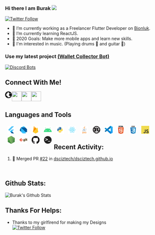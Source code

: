 ### Hi there I am Burak <img src="https://raw.githubusercontent.com/MartinHeinz/MartinHeinz/master/wave.gif" width="30px">

[![Twitter Follow](https://img.shields.io/twitter/follow/burakcbdn?color=1DA1F2&logo=twitter&style=for-the-badge)](https://www.twitter.com/burakcbdn)



- 🔭 I’m currently working as a Freelancer Flutter Developer on [Bionluk](https://www.bionluk.com/burakcbdn).
- 🌱 I’m currently learning ReactJS.
- 🥅 2020 Goals: Make more mobile apps and learn new skills.
- 🎼 I'm interested in music. (Playing drums 🥁 and guitar 🎸)

### Use my latest project [(Wallet Collector Bot)](https://walletcollector.xyz)

[![Discord Bots](https://top.gg/api/widget/upvotes/938168242491494450.svg)](https://top.gg/bot/938168242491494450)

## Connect With Me!
[<img align="left" width="22px" src="https://raw.githubusercontent.com/iconic/open-iconic/master/svg/globe.svg" />][website]
[<img align="left" height="32" width="32" src="https://cdn.jsdelivr.net/npm/simple-icons@v3/icons/twitter.svg" />][twitter]
[<img align="left" height="32" width="32" src="https://cdn.jsdelivr.net/npm/simple-icons@v3/icons/linkedin.svg" />][linkedin]
[<img align="left" height="32" width="32" src="https://cdn.jsdelivr.net/npm/simple-icons@v3/icons/instagram.svg" />][instagram]


<br>
<br>

## Languages and Tools
<img align="left" style="padding-left:7px; padding-right:7px; padding-top:7px;" alt="Terminal" width="26px" src="https://raw.githubusercontent.com/github/explore/80688e429a7d4ef2fca1e82350fe8e3517d3494d/topics/flutter/flutter.png" />
<img align="left" style="padding-left:7px; padding-right:7px; padding-top:7px;"  alt="Terminal" width="26px" src="https://raw.githubusercontent.com/github/explore/80688e429a7d4ef2fca1e82350fe8e3517d3494d/topics/dart/dart.png" />
<img align="left" style="padding-left:7px; padding-right:7px; padding-top:7px;"  alt="Terminal" width="26px" src="https://raw.githubusercontent.com/github/explore/80688e429a7d4ef2fca1e82350fe8e3517d3494d/topics/firebase/firebase.png" />
<img align="left" style="padding-left:7px; padding-right:7px; padding-top:7px;"  alt="Terminal" width="26px" src="https://raw.githubusercontent.com/github/explore/80688e429a7d4ef2fca1e82350fe8e3517d3494d/topics/android/android.png" />
<img align="left" style="padding-left:7px; padding-right:7px; padding-top:7px;"  alt="Terminal" width="26px" src="https://raw.githubusercontent.com/github/explore/80688e429a7d4ef2fca1e82350fe8e3517d3494d/topics/python/python.png" />
<img align="left" style="padding-left:7px; padding-right:7px; padding-top:7px;"  alt="Terminal" width="26px" src="https://raw.githubusercontent.com/github/explore/80688e429a7d4ef2fca1e82350fe8e3517d3494d/topics/react/react.png" />
<img align="left" style="padding-left:7px; padding-right:7px; padding-top:7px;"  alt="Terminal" width="26px" src="https://raw.githubusercontent.com/github/explore/80688e429a7d4ef2fca1e82350fe8e3517d3494d/topics/java/java.png" />
<img align="left" style="padding-left:7px; padding-right:7px; padding-top:7px;"  alt="Terminal" width="26px" src="https://raw.githubusercontent.com/github/explore/80688e429a7d4ef2fca1e82350fe8e3517d3494d/topics/rust/rust.png" />
<img align="left" style="padding-left:7px; padding-right:7px; padding-top:7px;"  alt="Visual Studio Code" width="26px" src="https://raw.githubusercontent.com/github/explore/80688e429a7d4ef2fca1e82350fe8e3517d3494d/topics/visual-studio-code/visual-studio-code.png" />
<img align="left" style="padding-left:7px; padding-right:7px; padding-top:7px;"  alt="HTML5" width="26px" src="https://raw.githubusercontent.com/github/explore/80688e429a7d4ef2fca1e82350fe8e3517d3494d/topics/html/html.png" />
<img align="left" style="padding-left:7px; padding-right:7px; padding-top:7px;"  alt="CSS3" width="26px" src="https://raw.githubusercontent.com/github/explore/80688e429a7d4ef2fca1e82350fe8e3517d3494d/topics/css/css.png" />
<img align="left" style="padding-left:7px; padding-right:7px; padding-top:7px;"  alt="JavaScript" width="26px" src="https://raw.githubusercontent.com/github/explore/80688e429a7d4ef2fca1e82350fe8e3517d3494d/topics/javascript/javascript.png" />
<img align="left" style="padding-left:7px; padding-right:7px;padding-top:7px;"  alt="Node.js" width="26px" src="https://raw.githubusercontent.com/github/explore/80688e429a7d4ef2fca1e82350fe8e3517d3494d/topics/nodejs/nodejs.png" />
<img align="left" style="padding-left:7px; padding-right:7px; padding-top:7px;"  alt="Git" width="26px" src="https://raw.githubusercontent.com/github/explore/80688e429a7d4ef2fca1e82350fe8e3517d3494d/topics/git/git.png" />
<img align="left" style="padding-left:7px; padding-right:7px; padding-top:7px;"  alt="GitHub" width="26px" src="https://raw.githubusercontent.com/github/explore/78df643247d429f6cc873026c0622819ad797942/topics/github/github.png" />
<img align="left" style="padding-left:7px; padding-right:7px; padding-top:7px;"  alt="Terminal" width="26px" src="https://raw.githubusercontent.com/github/explore/80688e429a7d4ef2fca1e82350fe8e3517d3494d/topics/terminal/terminal.png" />


<br>
<br>


## Recent Activity:

<!--START_SECTION:activity-->
1. 🎉 Merged PR [#22](https://github.com/dsciztech/dsciztech.github.io/pull/22) in [dsciztech/dsciztech.github.io](https://github.com/dsciztech/dsciztech.github.io)
<!--END_SECTION:activity-->

<br>

## Github Stats:
![Burak's Github Stats](https://github-readme-stats-ochre-nine.vercel.app/api?username=burakcbdn&show_icons=true&theme=prussian&count_private=true)
<br>
## Thanks For Helps:

- Thanks to my girlfirend for making my Designs  
[![Twitter Follow](https://img.shields.io/twitter/follow/billurbs2?color=1DA1F2&style=for-the-badge)](https://www.twitter.com/billurbs2)

[website]: https://www.burakcbdn.me
[twitter]: https://www.twitter.com/burakcbdn
[instagram]: https://www.instagram.com/burakcbdn
[linkedin]: https://www.linkedin.com/in/burakcbdn


